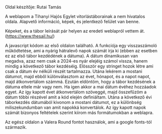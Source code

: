 Oldal készítője: Rutai Tamás

A weblapom a Tihanyi Hajós Egylet vitorlástáborainak a nem hivatalos oldala. Alapvető információ, képek, és jelentkező felület van benne.

Képeket, és a tábor leírását pár helyen az eredeti weblapról vettem át. (https://www.thesail.hu/)

A javascript kódom az első oldalon található. A funkciója egy visszaszámoló működtetése, ami a nyárig hátralevő napok számát írja ki (ebben az esetben ez az első tábor kezdédének a dátuma).
A dátum dinamikusan van megadva, azaz nem csak a 2024-es nyár elejéig számol vissza, hanem mindig a következő tábor kezdéséig.
Elösször egy stringet hozok létre ami csak a dátum év nélküli részét tartalmazza.
Utána lekérem a mostani dátumot, majd ebből különválasztom az évet, hónapot, és a napot napot, majd átkonvertálom számmá.
Ezután eldöntöm, hogy a tábor kezdésének a dátuma eltele már vagy nem. Ha igen akkor a mai dátum évéhez hozzáadok egyet.
Az így kapott évet átkonvertálom szöveggé, majd összefűzöm a dátum többi részével amit a kód elején definiáltam.
Utána a következő évi táborkezdés dátumából kivonom a mostani dátumot, ez a különbség miliszekundumban van amit napokká konvertálok.
Az így kapott napok számát bizonyos feltételek szerint kiirom más formátumokban a weblapra.

Az egész oldalon a Valera Round fontot használok, ami a google fonts-tól származik.
